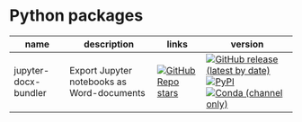 # Python packages

| name | description | links | version |
|-|-|-|-|
| jupyter-docx-bundler | Export Jupyter notebooks as Word-documents | [![GitHub Repo stars](https://img.shields.io/github/stars/m-rossi/jupyter-docx-bundler?style=social)](https://github.com/m-rossi/jupyter-docx-bundler) | [![GitHub release (latest by date)](https://img.shields.io/github/v/release/m-rossi/jupyter-docx-bundler)](https://github.com/m-rossi/jupyter-docx-bundler/releases) [![PyPI](https://img.shields.io/pypi/v/jupyter-docx-bundler)](https://pypi.org/project/jupyter-docx-bundler/) [![Conda (channel only)](https://img.shields.io/conda/vn/conda-forge/jupyter-docx-bundler)](https://github.com/conda-forge/jupyter-docx-bundler-feedstock) |
